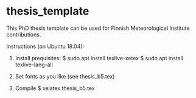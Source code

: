 # thesis_template

This PhD thesis template can be used for Finnish Meteorological Institute contributions. 

Instructions (on Ubuntu 18.04):

1. Install prequisites:
  $ sudo apt install texlive-xetex
  $ sudo apt install texlive-lang-all
  
2. Set fonts as you like (see thesis_b5.tex)

3. Compile
  $ xelatex thesis_b5.tex
  
  
